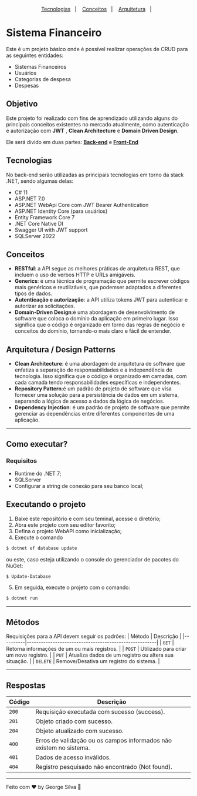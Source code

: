 <p align="center">
  <a href="#-tecnologias">Tecnologias</a>&nbsp;&nbsp;&nbsp;|&nbsp;&nbsp;&nbsp;
  <a href="#-conceitos">Conceitos</a>&nbsp;&nbsp;&nbsp;|&nbsp;&nbsp;&nbsp;
  <a href="#-arquitetura">Arquitetura</a>&nbsp;&nbsp;&nbsp;|&nbsp;&nbsp;&nbsp;
</p>

# Sistema Financeiro
Este é um projeto básico onde é possível realizar operações de CRUD para as seguintes entidades:
- Sistemas Financeiros
- Usuários
- Categorias de despesa
- Despesas

## Objetivo
Este projeto foi realizado com fins de aprendizado utilizando alguns do principais conceitos existentes no mercado atualmente,
como autenticação e autorização com **JWT** , **Clean Architecture** e **Domain Driven Design**.

Ele será divido em duas partes: [**Back-end**](https://github.com/georgeguii/SistemaFinanceiro) e [**Front-End**](#)

## Tecnologias
 No back-end serão utilizadas as principais tecnologias em torno da stack .NET, sendo algumas delas:
 - C# 11
 - ASP.NET 7.0
 - ASP.NET WebApi Core com JWT Bearer Authentication
 - ASP.NET Identity Core (para usuários)
 - Entity Framework Core 7
 - .NET Core Native DI
 - Swagger UI with JWT support
 - SQLServer 2022
 
## Conceitos
 - **RESTful**: a API segue as melhores práticas de arquitetura REST, que incluem o uso de verbos HTTP e URLs amigáveis.
 - **Generics**: é uma técnica de programação que permite escrever códigos mais genéricos e reutilizáveis, que podemser adaptados a diferentes tipos de dados.
 - **Autenticação e autorização**: a API utiliza tokens JWT para autenticar e autorizar as solicitações.
 - **Domain-Driven Design**:é uma abordagem de desenvolvimento de software que coloca o domínio da aplicação em primeiro lugar. Isso significa que o código é organizado em torno das regras de negócio e conceitos do domínio, tornando-o mais claro e fácil de entender.

## Arquitetura / Design Patterns
 - **Clean Architecture**: é uma abordagem de arquitetura de software que enfatiza a separação de responsabilidades e a independência de tecnologia. Isso significa que o código é organizado em camadas, com cada camada tendo responsabilidades específicas e independentes.
 - **Repository Pattern**:é um padrão de projeto de software que visa fornecer uma solução para a persistência de dados em um sistema, separando a lógica de acesso a dados da lógica de negócios.
 - **Dependency Injection**: é um padrão de projeto de software que permite gerenciar as dependências entre diferentes componentes de uma aplicação.

 <hr>
 
## Como executar?

### Requisitos
- Runtime do .NET 7;
- SQLServer
- Configurar a string de conexão para seu banco local;

## Executando o projeto
1. Baixe este repositório e com seu teminal, acesse o diretório;
2. Abra este projeto com seu editor favorito;
3. Defina o projeto WebAPI como inicialização;
4. Execute o comando 
```sh
$ dotnet ef database update
```
ou este, caso esteja utilizando o console do gerenciador de pacotes do NuGet:
```sh
$ Update-Database
```

5. Em seguida, execute o projeto com o comando:
```sh
$ dotnet run
```
 
 <hr>
 
 ## Métodos
Requisições para a API devem seguir os padrões:
| Método   | Descrição                                             |
|----------|-------------------------------------------------------|
| `GET`    | Retorna informações de um ou mais registros.          |
| `POST`   | Utilizado para criar um novo registro.                |
| `PUT`    | Atualiza dados de um registro ou altera sua situação. |
| `DELETE` | Remove/Desativa um registro do sistema.               |
 
 <hr>
 
 ## Respostas

| Código| Descrição |
|-------|-------------------------------------------------------------------|
| `200` | Requisição executada com sucesso (success).                       |
| `201` | Objeto criado com sucesso.                                        |
| `204` | Objeto atualizado com sucesso.                                    |
| `400` | Erros de validação ou os campos informados não existem no sistema.|
| `401` | Dados de acesso inválidos.                                        |
| `404` | Registro pesquisado não encontrado (Not found).                   |

---

Feito com ♥ by George Silva :wave:
